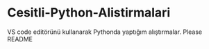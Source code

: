 # Cesitli-Python-Alistirmalari
VS code editörünü kullanarak Pythonda yaptığım alıştırmalar. Please README
